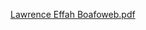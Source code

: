 [Lawrence Effah Boafoweb.pdf](https://github.com/user-attachments/files/17903473/Lawrence.Effah.Boafoweb.pdf)
